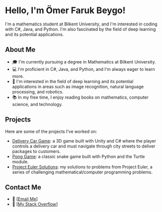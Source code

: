 # Hello, I'm Ömer Faruk Beygo!

I'm a mathematics student at Bilkent University, and I'm interested in coding with C#, Java, and Python. I'm also fascinated by the field of deep learning and its potential applications.

## About Me

- 🎓 I'm currently pursuing a degree in Mathematics at Bilkent University.
- 💻 I'm proficient in C#, Java, and Python, and I'm always eager to learn more.
- 🤖 I'm interested in the field of deep learning and its potential applications in areas such as image recognition, natural language processing, and robotics.
- 📚 In my free time, I enjoy reading books on mathematics, computer science, and technology.

## Projects

Here are some of the projects I've worked on:

- [Delivery Car Game](https://github.com/farukbeygo/delivery_game): a 3D game built with Unity and C# where the player controls a delivery car and must navigate through city streets to deliver packages to customers.
- [Pong Game](https://github.com/farukbeygo/pongGame): a classic snake game built with Python and the Turtle module.
- [Project Euler Solutions](https://github.com/farukbeygo/ProjectEuler): my solutions to problems from Project Euler, a series of challenging mathematical/computer programming problems.

## Contact Me

- 📧 [[Email Me](faruk.beygo@ug.bilkent.edu.tr)]
- 💬 [[My Stack Overflow](https://stackoverflow.com/users/20442734/faruk)]







